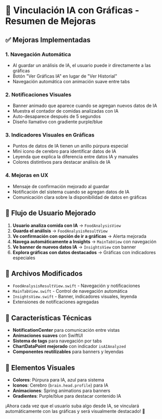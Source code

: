 # 🧠 Vinculación IA con Gráficas - Resumen de Mejoras

## ✅ Mejoras Implementadas

### 1. **Navegación Automática**
- Al guardar un análisis de IA, el usuario puede ir directamente a las gráficas
- Botón "Ver Gráficas IA" en lugar de "Ver Historial"
- Navegación automática con animación suave entre tabs

### 2. **Notificaciones Visuales**
- Banner animado que aparece cuando se agregan nuevos datos de IA
- Muestra el contador de comidas analizadas con IA
- Auto-desaparece después de 5 segundos
- Diseño llamativo con gradiente purple/blue

### 3. **Indicadores Visuales en Gráficas**
- Puntos de datos de IA tienen un anillo púrpura especial
- Mini icono de cerebro para identificar datos de IA
- Leyenda que explica la diferencia entre datos IA y manuales
- Colores distintivos para destacar análisis de IA

### 4. **Mejoras en UX**
- Mensaje de confirmación mejorado al guardar
- Notificación del sistema cuando se agregan datos de IA
- Comunicación clara sobre la disponibilidad de datos en gráficas

## 🎯 Flujo de Usuario Mejorado

1. **Usuario analiza comida con IA** → `FoodAnalysisView`
2. **Guarda el análisis** → `FoodAnalysisResultView`
3. **Ve confirmación con opción de ir a gráficas** → Alerta mejorada
4. **Navega automáticamente a Insights** → `MainTabView` con navegación
5. **Ve banner de nuevos datos IA** → `InsightsView` con banner
6. **Explora gráficas con datos destacados** → Gráficas con indicadores especiales

## 🔧 Archivos Modificados

- `FoodAnalysisResultView.swift` - Navegación y notificaciones
- `MainTabView.swift` - Control de navegación automática 
- `InsightsView.swift` - Banner, indicadores visuales, leyenda
- Extensiones de notificaciones agregadas

## 🧠 Características Técnicas

- **NotificationCenter** para comunicación entre vistas
- **Animaciones suaves** con SwiftUI
- **Sistema de tags** para navegación por tabs
- **ChartDataPoint mejorado** con indicador `isAIAnalyzed`
- **Componentes reutilizables** para banners y leyendas

## 🎨 Elementos Visuales

- **Colores**: Púrpura para IA, azul para sistema
- **Iconos**: Cerebro (`brain.head.profile`) para IA
- **Animaciones**: Spring animations para banners
- **Gradientes**: Purple/blue para destacar contenido IA

¡Ahora cada vez que el usuario suba algo desde IA, se vinculará automáticamente con las gráficas y será visualmente destacado! 🚀
